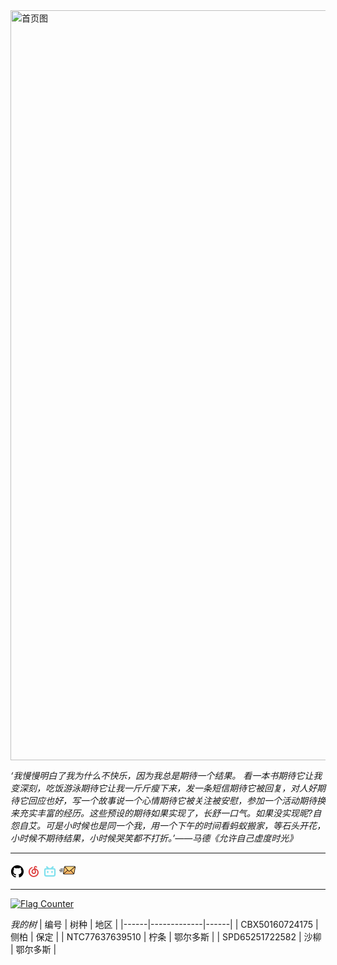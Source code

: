 <!-- <img src="https://aleah.oss-cn-heyuan.aliyuncs.com/images/photo/%E6%B1%9F%E5%8D%97.jpg" alt="首页图" width="900" height="400" /> -->
<img v-if="isMobile" src="https://aleah.oss-cn-heyuan.aliyuncs.com/images/photo/%E6%B1%9F%E5%8D%97%E6%94%B9.jpg" alt="首页图" width="1200" height="auto" />

*‘我慢慢明白了我为什么不快乐，因为我总是期待一个结果。
看一本书期待它让我变深刻，吃饭游泳期待它让我一斤斤瘦下来，发一条短信期待它被回复，对人好期待它回应也好，写一个故事说一个心情期待它被关注被安慰，参加一个活动期待换来充实丰富的经历。这些预设的期待如果实现了，长舒一口气。如果没实现昵?自怨自艾。可是小时候也是同一个我，用一个下午的时间看蚂蚁搬家，等石头开花，小时候不期待结果，小时候哭笑都不打折。’——马德《允许自己虚度时光》*

---

[<svg width="22" height="22" aria-hidden="true" viewBox="0 0 24 24" version="1.1"   data-view-component="true" class="octicon octicon-mark-github v-align-middle">
    <path d="M12 1C5.9225 1 1 5.9225 1 12C1 16.8675 4.14875 20.9787 8.52125 22.4362C9.07125 22.5325 9.2775 22.2025 9.2775 21.9137C9.2775 21.6525 9.26375 20.7862 9.26375 19.865C6.5 20.3737 5.785 19.1912 5.565 18.5725C5.44125 18.2562 4.905 17.28 4.4375 17.0187C4.0525 16.8125 3.5025 16.3037 4.42375 16.29C5.29 16.2762 5.90875 17.0875 6.115 17.4175C7.105 19.0812 8.68625 18.6137 9.31875 18.325C9.415 17.61 9.70375 17.1287 10.02 16.8537C7.5725 16.5787 5.015 15.63 5.015 11.4225C5.015 10.2262 5.44125 9.23625 6.1425 8.46625C6.0325 8.19125 5.6475 7.06375 6.2525 5.55125C6.2525 5.55125 7.17375 5.2625 9.2775 6.67875C10.1575 6.43125 11.0925 6.3075 12.0275 6.3075C12.9625 6.3075 13.8975 6.43125 14.7775 6.67875C16.8813 5.24875 17.8025 5.55125 17.8025 5.55125C18.4075 7.06375 18.0225 8.19125 17.9125 8.46625C18.6138 9.23625 19.04 10.2125 19.04 11.4225C19.04 15.6437 16.4688 16.5787 14.0213 16.8537C14.42 17.1975 14.7638 17.8575 14.7638 18.8887C14.7638 20.36 14.75 21.5425 14.75 21.9137C14.75 22.2025 14.9563 22.5462 15.5063 22.4362C19.8513 20.9787 23 16.8537 23 12C23 5.9225 18.0775 1 12 1Z"></path>
</svg>](https://github.com/Gou-nie)
[<svg width="22" height="22" viewBox="0 0 24 24" xmlns="http://www.w3.org/2000/svg" fill="#dd3c3c"><g id="SVGRepo_bgCarrier" stroke-width="0"></g><g id="SVGRepo_tracerCarrier" stroke-linecap="round" stroke-linejoin="round"></g><g id="SVGRepo_iconCarrier"> <g> <path fill="none" d="M0 0h24v24H0z"></path> <path d="M10.421 11.375c-.294 1.028.012 2.064.784 2.653 1.061.81 2.565.3 2.874-.995.08-.337.103-.722.027-1.056-.23-1.001-.52-1.988-.792-2.996-1.33.154-2.543 1.172-2.893 2.394zm5.548-.287c.273 1.012.285 2.017-.127 3-1.128 2.69-4.721 3.14-6.573.826-1.302-1.627-1.28-3.961.06-5.734.78-1.032 1.804-1.707 3.048-2.054l.379-.104c-.084-.415-.188-.816-.243-1.224-.176-1.317.512-2.503 1.744-3.04 1.226-.535 2.708-.216 3.53.76.406.479.395 1.08-.025 1.464-.412.377-.996.346-1.435-.09-.247-.246-.51-.44-.877-.436-.525.006-.987.418-.945.937.037.468.173.93.3 1.386.022.078.216.135.338.153 1.334.197 2.504.731 3.472 1.676 2.558 2.493 2.861 6.531.672 9.44-1.529 2.032-3.61 3.168-6.127 3.409-4.621.44-8.664-2.53-9.7-7.058C2.515 10.255 4.84 5.831 8.795 4.25c.586-.234 1.143-.031 1.371.498.232.537-.019 1.086-.61 1.35-2.368 1.06-3.817 2.855-4.215 5.424-.533 3.433 1.656 6.776 5 7.72 2.723.77 5.658-.166 7.308-2.33 1.586-2.08 1.4-5.099-.427-6.873a3.979 3.979 0 0 0-1.823-1.013c.198.716.389 1.388.57 2.062z"></path> </g> </g></svg>](https://y.music.163.com/m/user?id=436369678)
[<svg width="22" height="22" viewBox="0 0 24 24" xmlns="http://www.w3.org/2000/svg"  fill="#81e1ee"><g id="SVGRepo_bgCarrier" stroke-width="0"></g><g id="SVGRepo_tracerCarrier" stroke-linecap="round" stroke-linejoin="round"></g><g id="SVGRepo_iconCarrier"> <g> <path fill="none" d="M0 0h24v24H0z"></path> <path d="M18.223 3.086a1.25 1.25 0 0 1 0 1.768L17.08 5.996h1.17A3.75 3.75 0 0 1 22 9.747v7.5a3.75 3.75 0 0 1-3.75 3.75H5.75A3.75 3.75 0 0 1 2 17.247v-7.5a3.75 3.75 0 0 1 3.75-3.75h1.166L5.775 4.855a1.25 1.25 0 1 1 1.767-1.768l2.652 2.652c.079.079.145.165.198.257h3.213c.053-.092.12-.18.199-.258l2.651-2.652a1.25 1.25 0 0 1 1.768 0zm.027 5.42H5.75a1.25 1.25 0 0 0-1.247 1.157l-.003.094v7.5c0 .659.51 1.199 1.157 1.246l.093.004h12.5a1.25 1.25 0 0 0 1.247-1.157l.003-.093v-7.5c0-.69-.56-1.25-1.25-1.25zm-10 2.5c.69 0 1.25.56 1.25 1.25v1.25a1.25 1.25 0 1 1-2.5 0v-1.25c0-.69.56-1.25 1.25-1.25zm7.5 0c.69 0 1.25.56 1.25 1.25v1.25a1.25 1.25 0 1 1-2.5 0v-1.25c0-.69.56-1.25 1.25-1.25z"></path> </g> </g></svg>](https://b23.tv/JyhsNpX)
[<svg height="26" width="26" version="1.1" id="Layer_1" xmlns="http://www.w3.org/2000/svg" xmlns:xlink="http://www.w3.org/1999/xlink" viewBox="0 0 512 512" xml:space="preserve" fill="#000000"><g id="SVGRepo_bgCarrier" stroke-width="0"></g><g id="SVGRepo_tracerCarrier" stroke-linecap="round" stroke-linejoin="round"></g><g id="SVGRepo_iconCarrier"> <path style="fill:#FFC36E;" d="M148.472,375.48c-13.484,0-22.46-11.081-20.049-24.749L161.83,161.27 c2.4-13.612,15.35-24.749,28.778-24.749h292.966c13.427,0,22.451,11.137,20.049,24.749l-33.558,190.315 c-2.327,13.197-14.767,23.896-27.786,23.896l0,0H148.472z"></path> <path style="fill:#FFB464;" d="M499.339,143.564c-0.009,0.003-0.016,0.009-0.025,0.012L361.1,255.435h-89.974l-98.675-111.662 c-0.003,0.003-0.006,0.006-0.01,0.009l-0.137-0.155c-0.004-0.004-0.007-0.007-0.012-0.012c-5.322,4.5-9.249,10.758-10.465,17.654 l-0.88,4.991l92.394,104.54l-120.657,97.627c3.633,4.351,9.153,7.054,15.786,7.054h293.808c6.404,0,12.656-2.608,17.646-6.811 l-83.948-95.044l125.784-101.801l1.861-10.555C504.843,154.345,503.105,148.067,499.339,143.564z"></path> <path style="fill:#FFD782;" d="M483.572,136.52H190.606c-6.623,0-13.118,2.728-18.301,7.107L289.079,275.75 c10.979,12.43,31.557,12.43,46.919,0l163.316-132.176C495.676,139.229,490.168,136.52,483.572,136.52z"></path> <path d="M505.448,138.386c-5.344-6.369-13.117-9.877-21.887-9.877H190.596c-17.459,0-33.565,13.779-36.667,31.369L120.522,349.34 c-1.584,8.987,0.612,17.842,6.026,24.294c5.334,6.356,13.116,9.858,21.913,9.858h293.808c16.987,0,32.657-13.404,35.675-30.516 l33.558-190.316C513.08,153.7,510.874,144.852,505.448,138.386z M483.562,144.531c0.592,0,1.166,0.044,1.732,0.109L330.949,269.523 c-12,9.709-27.758,10.115-35.875,0.924L184.75,145.543c1.903-0.644,3.872-1.013,5.846-1.013H483.562z M136.3,352.122l33.407-189.461 c0.432-2.45,1.352-4.806,2.637-6.962l87.738,99.335L136.037,355.401C136.018,354.343,136.102,353.246,136.3,352.122z M148.46,367.47 c-0.593,0-1.169-0.043-1.735-0.107l123.973-100.309l12.366,14.001c7.057,7.989,17.15,12.003,27.831,12.003 c10.226,0,20.99-3.682,30.131-11.078l18.446-14.926l87.967,99.594c-1.689,0.531-3.429,0.822-5.171,0.822H148.46V367.47z M495.722,159.878l-33.558,190.315c-0.389,2.208-1.205,4.329-2.326,6.29l-87.899-99.517l124.04-100.363 C496.002,157.662,495.92,158.757,495.722,159.878z"></path> <path d="M110.549,248.137H8.011c-4.424,0-8.011,3.587-8.011,8.011c0,4.424,3.587,8.011,8.011,8.011h102.538 c4.424,0,8.011-3.587,8.011-8.011C118.56,251.723,114.973,248.137,110.549,248.137z"></path> <path d="M127.104,213.423c0-4.424-3.587-8.011-8.011-8.011H42.19c-4.424,0-8.011,3.587-8.011,8.011s3.587,8.011,8.011,8.011h76.904 C123.518,221.434,127.104,217.847,127.104,213.423z"></path> <path d="M102.004,290.861H25.1c-4.424,0-8.011,3.587-8.011,8.011c0,4.424,3.587,8.011,8.011,8.011h76.903 c4.424,0,8.011-3.587,8.011-8.011C110.015,294.448,106.428,290.861,102.004,290.861z"></path> </g></svg>](mailto:gounieby@163.com)

---

<!-- <a href="https://info.flagcounter.com/Iq5W"><img src="https://s05.flagcounter.com/count/Iq5W/bg_EEECAE/txt_2578A8/border_CCCCCC/columns_2/maxflags_4/viewers_0/labels_1/pageviews_1/flags_0/percent_0/" alt="Flag Counter" border="0"></a>  -->
<a href="https://info.flagcounter.com/tgZk"><img src="https://s01.flagcounter.com/count2/tgZk/bg_F5FFFB/txt_43694E/border_FFFFFF/columns_2/maxflags_4/viewers_0/labels_1/pageviews_1/flags_0/percent_0/" alt="Flag Counter" border="0"></a>



<Badge text="涂鸦板" type="warning"/>  

<CanvasBoard />
 
<script>
export default {
  data() {
    return {
      isMobile: false
    }
  },
  mounted() {  
    // fetch("https://47.115.231.24:8686/log-ip", { method: "POST" })
    this.checkMobile()
    window.addEventListener('resize', this.checkMobile)
  },
  beforeDestroy() {
     
    if (typeof window !== 'undefined') {
      window.removeEventListener('resize', this.checkMobile)
    }
  },
  methods: {
    checkMobile() {
      
      this.isMobile = typeof window !== 'undefined' ? window.innerWidth < 768 : false
    }
  }
}
</script>




*我的树*
| 编号 | 树种 | 地区 |
|------|-------------|------|
| CBX50160724175 | 侧柏 | 保定 |
| NTC77637639510 | 柠条 | 鄂尔多斯 |
| SPD65251722582 | 沙柳 | 鄂尔多斯 |
